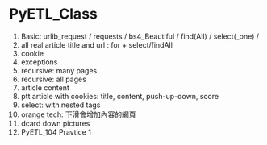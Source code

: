 # PyETL_Class

01. Basic: urlib_request / requests / bs4_Beautiful / find(All) / select(_one) / 
02. all real article title and url : for + select/findAll
03. cookie
04. exceptions
05. recursive: many pages
06. recursive: all pages
07. article content
08. ptt article with cookies: title, content, push-up-down, score
09. select: with nested tags
10. orange tech: 下滑會增加內容的網頁
11. dcard down pictures
12. PyETL_104 Pravtice 1
